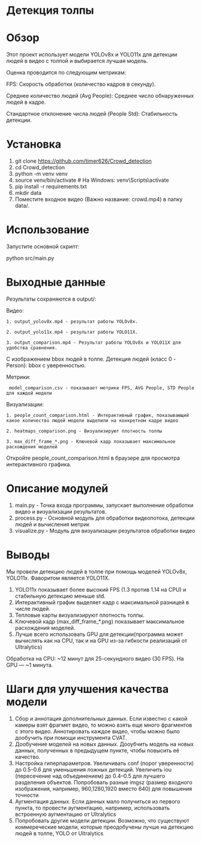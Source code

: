 # Детекция толпы

# Обзор
Этот проект использует модели YOLOv8x и YOLO11x для детекции людей в видео с толпой и выбирается лучшая модель. 

Оценка проводится по следующим метрикам:

FPS: Скорость обработки (количество кадров в секунду).

Среднее количество людей (Avg People): Среднее число обнаруженных людей в кадре.

Стандартное отклонение числа людей (People Std): Стабильность детекции.

# Установка

1. git clone https://github.com/timer626/Crowd_detection
2. cd Crowd_detection
3. python -m venv venv
4. source venv/bin/activate  # На Windows: venv\Scripts\activate
5. pip install -r requirements.txt
6. mkdir data
7. Поместите входное видео (Важно название: crowd.mp4) в папку data/.

# Использование
Запустите основной скрипт:

python src/main.py

# Выходные данные

Результаты сохраняются в output/:

Видео: 

    1. output_yolov8x.mp4 - результат работы YOLOv8x.

    2. output_yolo11x.mp4 - результат работы YOLO11X. 

    3. output_comparison.mp4 - Результат работы YOLOv8x и YOLO11X для удобства сравнения.

С изображением bbox людей в толпе. Детекция людей (класс 0 - Person): bbox с уверенностью.

Метрики: 

     model_comparison.csv - показывает метрики FPS, AVG People, STD People для каждой модели

Визуализации:

    1. people_count_comparison.html - Интерактивный график, показывающий какое количество людей модели выделили на конкретном кадре видео

    2. heatmaps_comparison.png - Визуализируют плотность толпы

    3. max_diff_frame_*.png - Ключевой кадр показывает максимальное расхождения моделей

Откройте people_count_comparison.html в браузере для просмотра интерактивного графика.

# Описание модулей

1. main.py - Точка входа программы, запускает выполнение обработки видео и визуализации результатов.
2. process.py - Основной модуль для обработки видеопотока, детекции людей и вычисления метрик
3. visualize.py - Модуль для визуализации результатов обработки видео

# Выводы

Мы провели детекцию людей в толпе при помощь моделей YOLOv8x, YOLO11x. Фаворитом является YOLO11X.
1. YOLO11x показывает более высокий FPS (1.3 против 1.14 на CPU) и стабильную детекцию меньше std.
2. Интерактивный график выделяет кадр с максимальной разницей в числе людей.
3. Тепловые карты визуализируют плотность толпы.
4. Ключевой кадр (max_diff_frame_*.png) показывает максимальное расхождения моделей.
5. Лучше всего использовать GPU для детекции(программа может вычислять как на CPU, так и на GPU из-за гибкости реализаций от Ultralytics)

Обработка на CPU: ~12 минут для 25-секундного видео (30 FPS). На GPU — ~1 минута.

# Шаги для улучшения качества модели
1. Сбор и аннотация дополнительных данных. 
Если известно с какой камеры взят фрагмет видео, то можно взять еще много фрагментов с этого видео.
Аннотировать каждое видео, чтобы можно было дообучить при помощи инструмента CVAT.
2. Дообучение моделей на новых данных. Дооубчить модель на новых данных, полученных в предыдущем пункте, чтобы повысить её качество.
3. Настройка гиперпараметров. Увеличивать conf (порог уверенности) до 0.5–0.6 для уменьшения ложных детекций.
Увеличить iou (пересечение над объединением) до 0.4–0.5 для лучшего разделения объектов.
Попробовать разные imgsz (размер входного изображения, например, 960,1280,1920 вместо 640) для повышения точности
4. Аугментация данных. Если данных мало получиться из первого пункта, то провести аугментацию, например, использовать встроенную аугментацию от Ultralytics
5. Попробовать другие модели детекции. Возможно, что существуют коммереческие модели, которые преодобучены лучше на детекцию людей в толпе, YOLO от Ultralytics




